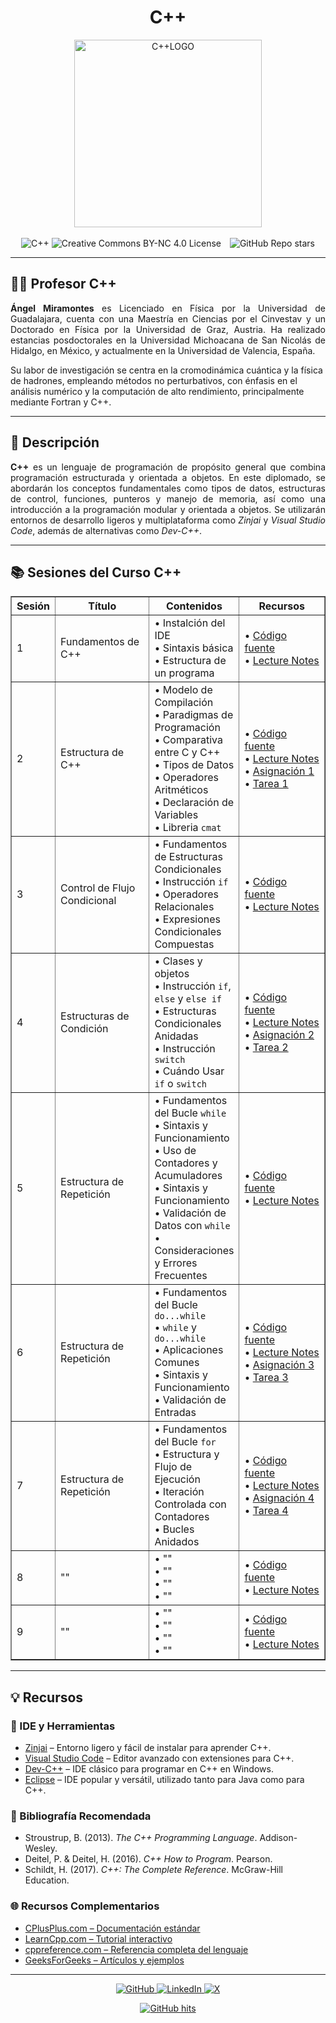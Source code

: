 <div align="center">
  <h1>C++</h1>
  <img src="https://github.com/f0xpl0it/Tercer-Diplomado-en-Programacion-Basica/blob/main/Assets/C%2B%2B.png" alt="C++LOGO" width="300"/>  
<br><br>

<img src="https://img.shields.io/badge/-C++-00599C?logo=c%2B%2B&logoColor=white&style=plastic" alt="C++" />
<img src="https://img.shields.io/badge/License-CC%20BY--NC%204.0-007FFF?style=plastic&logo=creativecommons&logoColor=white" alt="Creative Commons BY-NC 4.0 License" />
<img src="https://img.shields.io/github/stars/f0xpl0it" alt="GitHub Repo stars" style="margin-left: 10px;" />

</div>

---

<h2>👨‍🏫 Profesor C++ </h2>
<p style="max-width: 600px; text-align: justify;"> <strong>Ángel Miramontes</strong> es Licenciado en Física por la Universidad de Guadalajara, cuenta con una Maestría en Ciencias por el Cinvestav y un Doctorado en Física por la Universidad de Graz, Austria. Ha realizado estancias posdoctorales en la Universidad Michoacana de San Nicolás de Hidalgo, en México, y actualmente en la Universidad de Valencia, España.

Su labor de investigación se centra en la cromodinámica cuántica y la física de hadrones, empleando métodos no perturbativos, con énfasis en el análisis numérico y la computación de alto rendimiento, principalmente mediante Fortran y C++.
  
---
<h2>🚀 Descripción</h2>

<p style="text-align: justify;">
  <strong>C++</strong> es un lenguaje de programación de propósito general que combina programación estructurada y orientada a objetos. En este diplomado, se abordarán los conceptos fundamentales como tipos de datos, estructuras de control, funciones, punteros y manejo de memoria, así como una introducción a la programación modular y orientada a objetos. Se utilizarán entornos de desarrollo ligeros y multiplataforma como <em>Zinjai</em> y <em>Visual Studio Code</em>, además de alternativas como <em>Dev-C++</em>.
</p>

---

<h2>📚 Sesiones del Curso C++</h2>

<div align="center">
  <table border="1" cellspacing="0" cellpadding="6" width="100%">
    <tr>
      <th width="10%">Sesión</th>
      <th width="30%">Título</th>
      <th>Contenidos</th>
      <th width="210px">Recursos</th>
    </tr>
    <tr>
      <td>1</td>
      <td>Fundamentos de C++</td>
      <td>
        • Instalción del IDE <br />
        • Sintaxis básica<br />
        • Estructura de un programa
      </td>
      <td>
        • <a href="https://github.com/f0xpl0it/Tercer-Diplomado-en-Programacion-Basica/tree/main/C%2B%2B/Sesions/Sesion%201">Código fuente</a><br />
        • <a href="https://github.com/f0xpl0it/Tercer-Diplomado-en-Programacion-Basica/blob/main/C%2B%2B/Notes/MIT_Lecture_Notes.pdf">Lecture Notes</a>
      </td>
    </tr>
    <tr>
      <td>2</td>
      <td>Estructura de C++</td>
      <td>
        • Modelo de Compilación<br />
        • Paradigmas de Programación<br />
        • Comparativa entre C y C++<br />
        • Tipos de Datos  <br />
        • Operadores Aritméticos<br />
        • Declaración de Variables<br />
        • Libreria <code>cmat</code>
      </td>
      <td>
        • <a href="https://github.com/f0xpl0it/Tercer-Diplomado-en-Programacion-Basica/tree/main/C%2B%2B/Sesions/Sesion%202">Código fuente</a><br />
        • <a href="https://github.com/f0xpl0it/Tercer-Diplomado-en-Programacion-Basica/blob/main/C%2B%2B/Notes/MIT_Lecture_Notes.pdf">Lecture Notes</a><br />
        • <a href="https://github.com/f0xpl0it/Tercer-Diplomado-en-Programacion-Basica/blob/main/C%2B%2B/Assignments/Tarea_1_c%2B%2B.pdf">Asignación 1</a><br />
        • <a href="https://github.com/f0xpl0it/Tercer-Diplomado-en-Programacion-Basica/tree/main/C%2B%2B/Homework/Tarea_1">Tarea 1</a>
      </td>
    </tr>
    <tr>
      <td>3</td>
      <td>Control de Flujo Condicional </td>
      <td>
        • Fundamentos de Estructuras Condicionales<br />
        • Instrucción <code>if</code><br />
        • Operadores Relacionales<br />
        • Expresiones Condicionales Compuestas
      </td>
      <td>
        • <a href="https://github.com/f0xpl0it/Tercer-Diplomado-en-Programacion-Basica/tree/main/C%2B%2B/Sesions/Sesion%203">Código fuente</a><br />
        • <a href="https://github.com/f0xpl0it/Tercer-Diplomado-en-Programacion-Basica/blob/main/C%2B%2B/Notes/MIT_Lecture_Notes.pdf">Lecture Notes</a>
      </td>
    </tr>
        <tr>
      <td>4</td>
      <td>Estructuras de Condición</td>
      <td>
        • Clases y objetos<br />
        • Instrucción <code>if</code>, <code>else</code> y <code>else if</code><br />
        • Estructuras Condicionales Anidadas<br />
        • Instrucción <code>switch</code><br />
        • Cuándo Usar <code>if</code> o <code>switch</code>
      </td>
      <td>
        • <a href="https://github.com/f0xpl0it/Tercer-Diplomado-en-Programacion-Basica/tree/main/C%2B%2B/Sesions/Sesion%204">Código fuente</a><br />
        • <a href="https://github.com/f0xpl0it/Tercer-Diplomado-en-Programacion-Basica/blob/main/C%2B%2B/Notes/MIT_Lecture_Notes.pdf">Lecture Notes</a><br />
        • <a href="https://github.com/f0xpl0it/Tercer-Diplomado-en-Programacion-Basica/blob/main/C%2B%2B/Assignments/Tarea_2_cpp.pdf">Asignación 2</a><br />
        • <a href="https://github.com/f0xpl0it/Tercer-Diplomado-en-Programacion-Basica/tree/main/C%2B%2B/Homework/Tarea_2">Tarea 2</a>
      </td>
    </tr>
        <tr>
      <td>5</td>
      <td>Estructura de Repetición</td>
      <td>
        • Fundamentos del Bucle <code>while</code><br />
        • Sintaxis y Funcionamiento<br />
        • Uso de Contadores y Acumuladores<br />
        • Sintaxis y Funcionamiento<br />
        • Validación de Datos con <code>while</code><br />
        • Consideraciones y Errores Frecuentes
      </td>
      <td>
        • <a href="https://github.com/f0xpl0it/Tercer-Diplomado-en-Programacion-Basica/tree/main/C%2B%2B/Sesions/Sesion%205">Código fuente</a><br />
        • <a href="https://github.com/f0xpl0it/Tercer-Diplomado-en-Programacion-Basica/blob/main/C%2B%2B/Notes/MIT_Lecture_Notes.pdf">Lecture Notes</a>
      </td>
    </tr>
          <tr>
      <td>6</td>
      <td>Estructura de Repetición</td>
      <td>
        • Fundamentos del Bucle <code>do...while</code><br />
        • <code>while</code> y <code>do...while</code><br />
        • Aplicaciones Comunes<br />
        • Sintaxis y Funcionamiento<br />
        • Validación de Entradas 
      </td>
      <td>
        • <a href="">Código fuente</a><br />
        • <a href="https://github.com/f0xpl0it/Tercer-Diplomado-en-Programacion-Basica/blob/main/C%2B%2B/Notes/MIT_Lecture_Notes.pdf">Lecture Notes</a><br />
        • <a href="https://github.com/f0xpl0it/Tercer-Diplomado-en-Programacion-Basica/blob/main/C%2B%2B/Assignments/Tarea3.pdf">Asignación 3</a><br />
        • <a href="https://github.com/f0xpl0it/Tercer-Diplomado-en-Programacion-Basica/tree/main/C%2B%2B/Homework/Tarea_3">Tarea 3</a>
      </td>
    </tr>
    <tr>
      <td>7</td>
      <td>Estructura de Repetición</td>
      <td>
        • Fundamentos del Bucle <code>for</code><br />
        • Estructura y Flujo de Ejecución<br />
        • Iteración Controlada con Contadores<br />
        • Bucles Anidados
      </td>
      <td>
        • <a href="https://github.com/f0xpl0it/Tercer-Diplomado-en-Programacion-Basica/tree/main/C%2B%2B/Sesions/Sesion%207">Código fuente</a><br />
        • <a href="https://github.com/f0xpl0it/Tercer-Diplomado-en-Programacion-Basica/blob/main/C%2B%2B/Notes/MIT_Lecture_Notes.pdf">Lecture Notes</a><br />
        • <a href="LINK">Asignación 4</a><br />
        • <a href="LINK">Tarea 4</a>
      </td>
    </tr>
      <td>8</td>
      <td>""</td>
      <td>
        • ""<br />
        • ""<br />
        • ""<br />
        • ""
      </td>
      <td>
        • <a href="LINK">Código fuente</a><br />
        • <a href="https://github.com/f0xpl0it/Tercer-Diplomado-en-Programacion-Basica/blob/main/C%2B%2B/Notes/MIT_Lecture_Notes.pdf">Lecture Notes</a>
      </td>
    </tr>
      <td>9</td>
      <td>""</td>
      <td>
        • ""<br />
        • ""<br />
        • ""<br />
        • ""
      </td>
      <td>
        • <a href="LINK">Código fuente</a><br />
        • <a href="https://github.com/f0xpl0it/Tercer-Diplomado-en-Programacion-Basica/blob/main/C%2B%2B/Notes/MIT_Lecture_Notes.pdf">Lecture Notes</a>
      </td>
    </tr>
  </table>
</div>

---

<h2>💡 <strong>Recursos</strong></h2>

<h3>🔧 IDE y Herramientas</h3>
<ul>
  <li><a href="https://zinjai.sourceforge.net/" target="_blank">Zinjai</a> – Entorno ligero y fácil de instalar para aprender C++.</li>
  <li><a href="https://code.visualstudio.com/" target="_blank">Visual Studio Code</a> – Editor avanzado con extensiones para C++.</li>
  <li><a href="https://sourceforge.net/projects/orwelldevcpp/" target="_blank">Dev-C++</a> – IDE clásico para programar en C++ en Windows.</li>
  <li><a href="https://www.eclipse.org/" target="_blank">Eclipse</a> – IDE popular y versátil, utilizado tanto para Java como para C++.</li>
</ul>

<h3>📘 Bibliografía Recomendada</h3>
<ul>
  <li>Stroustrup, B. (2013). <em>The C++ Programming Language</em>. Addison-Wesley.</li>
  <li>Deitel, P. & Deitel, H. (2016). <em>C++ How to Program</em>. Pearson.</li>
  <li>Schildt, H. (2017). <em>C++: The Complete Reference</em>. McGraw-Hill Education.</li>
</ul>

<h3>🌐 Recursos Complementarios</h3>
<ul>
  <li><a href="https://cplusplus.com/" target="_blank">CPlusPlus.com – Documentación estándar</a></li>
  <li><a href="https://www.learncpp.com/" target="_blank">LearnCpp.com – Tutorial interactivo</a></li>
  <li><a href="https://en.cppreference.com/" target="_blank">cppreference.com – Referencia completa del lenguaje</a></li>
  <li><a href="https://www.geeksforgeeks.org/c-plus-plus/" target="_blank">GeeksForGeeks – Artículos y ejemplos</a></li>
</ul>

---

<p align="center">
    <a href="https://github.com/f0xpl0it" target="_blank">
        <img alt="GitHub" src="https://img.shields.io/badge/-@f0xpl0it-181717?style=plastic&logo=GitHub&logoColor=white">
    </a>
    <a href="https://www.linkedin.com/in/michael-paucar-rojas-061545129" target="_blank">
        <img alt="LinkedIn" src="https://img.shields.io/badge/-LinkedIn-0077B5?style=plastic&logo=Linkedin&logoColor=white">
    </a>
<a href="https://x.com/f0xpl0it" target="_blank">
  <img alt="X" src="https://img.shields.io/badge/-@f0xpl0it-FFFFFF?logo=x&logoColor=000000&style=plastic" />
</a>
</p>

<p align="center">
    <a href="[https://github.com/f0xpl0it/Tercer-Diplomado-en-Programacion-Basica/edit/main/Wolfram](https://github.com/f0xpl0it/Tercer-Diplomado-en-Programacion-Basica/tree/main/C%2B%2B)" target="_blank">
        <img alt="GitHub hits" src="https://img.shields.io/github/last-commit/f0xpl0it/Tercer-Diplomado-en-Programaci-n-B-sica-2025?label=profile%20updated&style=plastic">
    </a>
</p>



                                                















